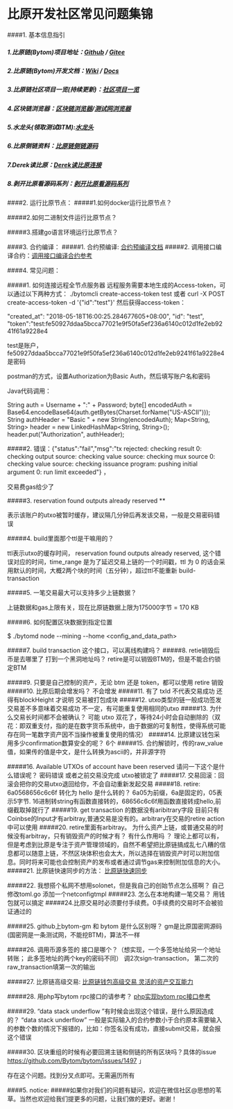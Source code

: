 #   比原开发社区常见问题集锦


####1. 基本信息指引
##### 1.比原链(Bytom)项目地址：[Github](https://github.com/Bytom/bytom) / [Gitee](https://gitee.com/BytomBlockchain/bytom)
##### 2.比原链(Bytom)开发文档：[Wiki](https://github.com/Bytom/wiki) / [Docs](https://docs.bytom.io/)
##### 3.比原链社区项目一览(持续更新)：[社区项目一览](https://my.oschina.net/u/3886279/blog/1932757)
##### 4.区块链浏览器：[区块链浏览器](https://blockmeta.com/)/[测试网浏览器]( http://52.82.26.101:8082/)
##### 5.水龙头(领取测试BTM):[水龙头](http://test.blockmeta.com/faucet.php)
##### 6.比原侧链资料：[比原链侧链源码](https://github.com/Bytom/vapor)
##### 7.Derek读比原：[Derek读比原连接](http://shanhuhai5739.github.io/)
##### 8.剥开比原看源码系列：[剥开比原看源码系列](https://github.com/freewind/unwrap-bytom)

####2. 运行比原节点：
#####1.如何docker运行比原节点？

#####2.如何二进制文件运行比原节点？

#####3.搭建go语言环境运行比原节点？

####3. 合约编译：
#####1. 合约预编译: [合约预编译文档](https://mp.weixin.qq.com/s/yKbPMIALBF4pWPDvoLBH-g)
#####2. 调用接口编译合约：[调用接口编译合约参考](https://docs.bytom.io/mydoc_smart_contract_build.html)



####4. 常见问题：

#####1. 如何连接远程全节点服务器
远程服务需要本地生成的Access-token，可以通过以下两种方式： ./bytomcli create-access-token test 或者 curl -X POST create-access-token -d '{"id":"test"}' 然后获得access-token：

"created_at": "2018-05-18T16:00:25.284677605+08:00", "id": "test", "token":"test:fe50927ddaa5bcca77021e9f50fa5ef236a6140c012d1fe2eb9241f61a9228e4

test是账户，fe50927ddaa5bcca77021e9f50fa5ef236a6140c012d1fe2eb9241f61a9228e4是密码

postman的方式，设置Authorization为Basic Auth，然后填写账户名和密码

Java代码调用：

String auth = Username + ":" + Password;
byte[] encodedAuth = Base64.encodeBase64(auth.getBytes(Charset.forName("US-ASCII")));
String authHeader = "Basic " + new String(encodedAuth);
Map<String, String> header = new LinkedHashMap<String, String>();
header.put("Authorization", authHeader);

#####2. 错误：{"status":"fail","msg":"tx rejected: checking result 0: checking output source: checking value source: checking mux source 0: checking value source: checking issuance program: pushing initial argument 0: run limit exceeded"} ，

交易费gas给少了

#####3. reservation found outputs already reserved **

表示该账户的utxo被暂时缓存，建议隔几分钟后再发该交易，一般是交易密码错误

#####4. build里面那个ttl是干嘛用的？

ttl表示utxo的缓存时间， reservation found outputs already reserved, 这个错误对应的时间，time_range 是为了延迟交易上链的一个时间戳，ttl 为 0 的话会采用默认的时间，大概2两个块的时间（五分钟），超过ttl不能重新 build-transaction

#####5. 一笔交易最大可以支持多少上链数据？

上链数据和gas上限有关，现在比原链数据上限为175000字节 = 170 KB

#####6. 如何配置区块数据到指定位置

$ ./bytomd node --mining --home <config_and_data_path>


#####7. build transaction 这个接口，可以离线构建吗？
#####8. retie销毁后 币是去哪里了 打到一个黑洞地址吗？
retire是可以销毁BTM的，但是不能合约锁定BTM

#####9. 只要是自己控制的资产，无论 btm 还是 token，都可以使用 retire 销毁
#####10. 比原后期会增发吗？
不会增发
#####11. 有了 txId 不代表交易成功 还得有blockHeight 才说明 交易被打包成块
#####12. utxo类型的链一般成功签发交易差不多意味着交易成功
不一定，有可能重复使用相同的utxo
#####13. 为什么交易长时间都不会被确认？
可能 utxo 双花了，等待24小时会自动删除的（双花：即双重支付，指的是在数字货币系统中，由于数据的可复制性，使得系统可能存在同一笔数字资产因不当操作被重复使用的情况）
#####14. 比原建议钱包采用多少confirmation数算安全的呢？
6个
#####15. 合约解锁时，传的raw_value值，如果传的值是中文，是什么转换为ascii的，并非源字符

#####16. Available UTXOs of account have been reserved 请问一下这个是什么错误呢？
密码错误 或者之前交易没完成 utxo被锁定了
#####17. 交易回滚：回滚会把你的交易utxo退回给你，不会自动重新发起交易
#####18. retire: 6a0568656c6c6f 转化为 hello 是什么转的？
6a05为前缀，6a是固定的，05表示5字节.
16进制转string有函数直接转的，68656c6c6f用函数直接转成hello,前缀截取掉就行了
#####19. get transaction 的数据没有aribitrary字段
目前只有Coinbse的Input才有arbitray,普通交易是没有的。arbitrary在交易的retire action中可以使用
#####20. retire里面有arbitray。 为什么资产上链，或普通交易的时候没有arbitray，只有销毁资产的时候才有？ 有什么作用吗 ？
理论上都可以有，但是考虑到比原是专注于资产管理领域的，自然不希望把比原链搞成乱七八糟的信息都可以随意上链，不然区块体积也会太大，所以选择在销毁资产时可以附加信息。同时将来可能也会控制资产的发布或者通过调节gas来控制附加信息的大小。
#####21. 比原链快速同步的方法： [比原链快速同步](https://mp.weixin.qq.com/s/TX2qK10JjOq4BvEBC4x1cw)

#####22. 我想搭个私网不想用solonet，但是我自己的创始节点怎么搭啊？
自己修改toml.go 添加一个netconfigtmpl
#####23. 怎么在本地构建一笔交易？
用钱包就可以搞定
#####24.比原交易时必须要付手续费。0手续费的交易时不会被验证通过的

#####25. github上bytom-gm 和 bytom 是什么区别呀？
gm是比原国密网源码(国密网是一条测试网，不能挖BTM)，算法不一样

#####26. 调用币源多签的 接口是哪个？（想实现，一个多签地址给另一个地址转账；  此多签地址的两个key的密码不同）
调2次sign-transaction， 第二次的raw_transaction填第一次的输出
 
#####27. 比原链高级交易: [比原链钱包高级交易 灵活的资产交互能力](https://mp.weixin.qq.com/s/yQvJ81AqL8Srx8hB3AffoQ)

#####28. 用php写bytom rpc接口的请参考？
[php实现bytom rpc接口参考](https://github.com/Bytom/faucet)

#####29. “data stack underflow  ”有时候会出现这个错误，是什么原因造成的？
“data stack underflow” 一般是实际输入的合约参数小于合约原本需要输入的参数个数的情况下报错的，比如：你签名没有成功，直接submit交易，就会报这个错误

#####30. 区块重组的时候有必要回溯主链和侧链的所有区块吗？具体的issue   https://github.com/Bytom/bytom/issues/1497 」

存在这个问题。找到分叉点即可。无需遍历所有 

####5. notice:
#####如果你对我们的问题有疑问，欢迎在微信社区@思想的苇草。当然也欢迎给我们提更多的问题，让我们做的更好。谢谢！

